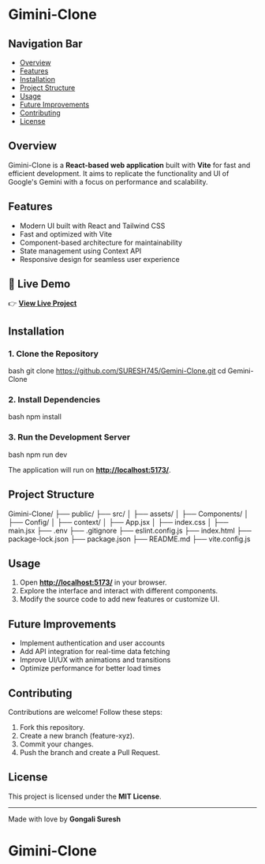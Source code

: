 # Gimini-Clone

## Navigation Bar

- [Overview](#overview)
- [Features](#features)
- [Installation](#installation)
- [Project Structure](#project-structure)
- [Usage](#usage)
- [Future Improvements](#future-improvements)
- [Contributing](#contributing)
- [License](#license)
 
## Overview

Gimini-Clone is a **React-based web application** built with **Vite** for fast and efficient development. It aims to replicate the functionality and UI of Google's Gemini with a focus on performance and scalability.

## Features

- Modern UI built with React and Tailwind CSS
- Fast and optimized with Vite
- Component-based architecture for maintainability
- State management using Context API
- Responsive design for seamless user experience

## 🔗 Live Demo

👉 **[View Live Project](https://super-bunny-ce95b3.netlify.app/)**

## Installation

### 1. Clone the Repository

bash
git clone https://github.com/SURESH745/Gemini-Clone.git
cd Gemini-Clone


### 2. Install Dependencies

bash
npm install


### 3. Run the Development Server

bash
npm run dev


The application will run on [**http://localhost:5173/**](http://localhost:5173/).

## Project Structure

Gimini-Clone/
├── public/
├── src/
│   ├── assets/
│   ├── Components/
│   ├── Config/
│   ├── context/
│   ├── App.jsx
│   ├── index.css
│   ├── main.jsx
├── .env
├── .gitignore
├── eslint.config.js
├── index.html
├── package-lock.json
├── package.json
├── README.md
├── vite.config.js


## Usage

1. Open [**http://localhost:5173/**](http://localhost:5173/) in your browser.
2. Explore the interface and interact with different components.
3. Modify the source code to add new features or customize UI.

## Future Improvements

- Implement authentication and user accounts
- Add API integration for real-time data fetching
- Improve UI/UX with animations and transitions
- Optimize performance for better load times

## Contributing

Contributions are welcome! Follow these steps:

1. Fork this repository.
2. Create a new branch (feature-xyz).
3. Commit your changes.
4. Push the branch and create a Pull Request.

## License

This project is licensed under the **MIT License**.

---

Made with love by **Gongali Suresh**
# Gimini-Clone
